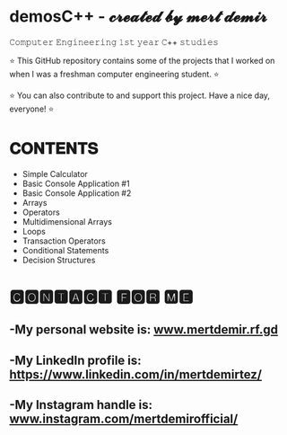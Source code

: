 # demosC++ - 𝓬𝓻𝓮𝓪𝓽𝓮𝓭 𝓫𝔂 𝓶𝓮𝓻𝓽 𝓭𝓮𝓶𝓲𝓻
 
𝙲𝚘𝚖𝚙𝚞𝚝𝚎𝚛 𝙴𝚗𝚐𝚒𝚗𝚎𝚎𝚛𝚒𝚗𝚐 𝟷𝚜𝚝 𝚢𝚎𝚊𝚛 𝙲++ 𝚜𝚝𝚞𝚍𝚒𝚎𝚜
 
 ⭐ This GitHub repository contains some of the projects that I worked on when I was a freshman computer engineering student. ⭐
 
 ⭐ You can also contribute to and support this project. Have a nice day, everyone! ⭐

# 𝐂𝐎𝐍𝐓𝐄𝐍𝐓𝐒
- Simple Calculator
- Basic Console Application #1
- Basic Console Application #2
- Arrays 
- Operators
- Multidimensional Arrays
- Loops
- Transaction Operators
- Conditional Statements
- Decision Structures



# 🅲🅾🅽🆃🅰🅲🆃 🅵🅾🆁 🅼🅴
-My personal website is: www.mertdemir.rf.gd
- 
-My LinkedIn profile is: https://www.linkedin.com/in/mertdemirtez/
-
-My Instagram handle is: www.instagram.com/mertdemirofficial/
-

